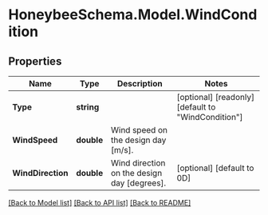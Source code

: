 
# HoneybeeSchema.Model.WindCondition

## Properties

Name | Type | Description | Notes
------------ | ------------- | ------------- | -------------
**Type** | **string** |  | [optional] [readonly] [default to "WindCondition"]
**WindSpeed** | **double** | Wind speed on the design day [m/s]. | 
**WindDirection** | **double** | Wind direction on the design day [degrees]. | [optional] [default to 0D]

[[Back to Model list]](../README.md#documentation-for-models)
[[Back to API list]](../README.md#documentation-for-api-endpoints)
[[Back to README]](../README.md)

